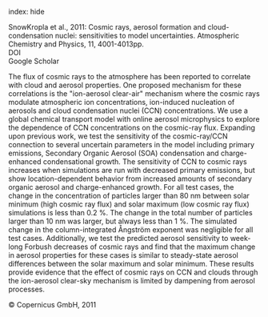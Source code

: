 index: hide

<div class="Citation">

  <div class="Citation-body">
    <div class="Citation-text">SnowKropla et al., 2011: Cosmic rays, aerosol formation and cloud-condensation nuclei: sensitivities to model uncertainties. <span class="Article-journal">Atmospheric Chemistry and Physics, </span><span class="Article-volume">11, </span>4001-4013pp.</div>
    <div class="Citation-links">
      <div class="CitationLink" data-href="https://doi.org/10.5194/acp-11-4001-2011">
        <div class="CitationLink-icon CitationLink-Doi"></div>
        <div class="CitationLink-text">DOI</div>
      </div>
      <div class="CitationLink" data-href="https://scholar.google.com/scholar?q=10.5194/acp-11-4001-2011">
        <div class="CitationLink-icon CitationLink-Scholar"></div>
        <div class="CitationLink-text">Google Scholar</div>
      </div>
    </div>
  </div>
</div>

The flux of cosmic rays to the atmosphere has been reported to correlate with cloud and aerosol properties. One proposed mechanism for these correlations is the "ion-aerosol clear-air" mechanism where the cosmic rays modulate atmospheric ion concentrations, ion-induced nucleation of aerosols and cloud condensation nuclei (CCN) concentrations. We use a global chemical transport model with online aerosol microphysics to explore the dependence of CCN concentrations on the cosmic-ray flux. Expanding upon previous work, we test the sensitivity of the cosmic-ray/CCN connection to several uncertain parameters in the model including primary emissions, Secondary Organic Aerosol (SOA) condensation and charge-enhanced condensational growth. The sensitivity of CCN to cosmic rays increases when simulations are run with decreased primary emissions, but show location-dependent behavior from increased amounts of secondary organic aerosol and charge-enhanced growth. For all test cases, the change in the concentration of particles larger than 80 nm between solar minimum (high cosmic ray flux) and solar maximum (low cosmic ray flux) simulations is less than 0.2 %. The change in the total number of particles larger than 10 nm was larger, but always less than 1 %. The simulated change in the column-integrated Ångström exponent was negligible for all test cases. Additionally, we test the predicted aerosol sensitivity to week-long Forbush decreases of cosmic rays and find that the maximum change in aerosol properties for these cases is similar to steady-state aerosol differences between the solar maximum and solar minimum. These results provide evidence that the effect of cosmic rays on CCN and clouds through the ion-aerosol clear-sky mechanism is limited by dampening from aerosol processes.

<div class="Citation-copy">
&copy; Copernicus GmbH, 2011
</div>